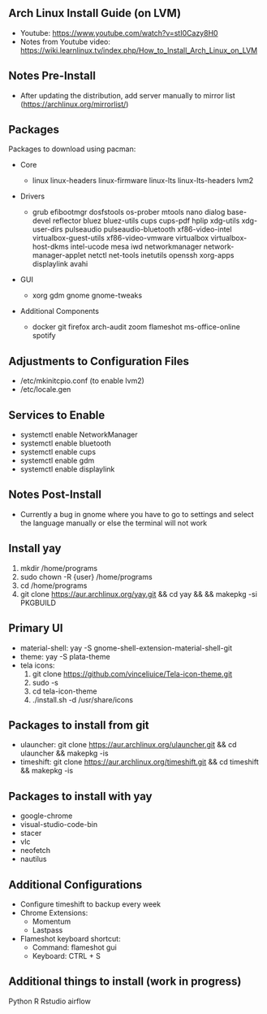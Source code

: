 ## Arch Linux Install Guide (on LVM)

* Youtube: https://www.youtube.com/watch?v=stI0Cazy8H0
* Notes from Youtube video: https://wiki.learnlinux.tv/index.php/How_to_Install_Arch_Linux_on_LVM

## Notes Pre-Install
* After updating the distribution, add server manually to mirror list (https://archlinux.org/mirrorlist/)

## Packages

Packages to download using pacman: 

* Core
  * linux
  linux-headers 
  linux-firmware
  linux-lts
  linux-lts-headers 
  lvm2

* Drivers
  * grub
  efibootmgr
  dosfstools
  os-prober
  mtools
  nano
  dialog
  base-devel 
  reflector
  bluez
  bluez-utils
  cups
  cups-pdf
  hplip
  xdg-utils
  xdg-user-dirs
  pulseaudio
  pulseaudio-bluetooth
  xf86-video-intel
  virtualbox-guest-utils
  xf86-video-vmware
  virtualbox
  virtualbox-host-dkms
  intel-ucode
  mesa
  iwd 
  networkmanager
  network-manager-applet
  netctl
  net-tools
  inetutils
  openssh
  xorg-apps
  displaylink
  avahi

* GUI
  * xorg
  gdm
  gnome
  gnome-tweaks

* Additional Components
  * docker
  git
  firefox
  arch-audit
  zoom
  flameshot
  ms-office-online
  spotify

 
## Adjustments to Configuration Files

* /etc/mkinitcpio.conf (to enable lvm2)
* /etc/locale.gen

## Services to Enable

* systemctl enable NetworkManager
* systemctl enable bluetooth
* systemctl enable cups
* systemctl enable gdm
* systemctl enable displaylink

## Notes Post-Install
* Currently a bug in gnome where you have to go to settings and select the language manually or else the terminal will not work

## Install yay

1. mkdir /home/programs
2. sudo chown -R {user} /home/programs
3. cd /home/programs
4. git clone https://aur.archlinux.org/yay.git && cd yay && && makepkg -si PKGBUILD


## Primary UI
* material-shell: yay -S gnome-shell-extension-material-shell-git
* theme: yay -S plata-theme
* tela icons: 
  1. git clone https://github.com/vinceliuice/Tela-icon-theme.git
  2. sudo -s
  3. cd tela-icon-theme
  3. ./install.sh -d /usr/share/icons

## Packages to install from git
* ulauncher: git clone https://aur.archlinux.org/ulauncher.git && cd ulauncher && makepkg -is
* timeshift: git clone https://aur.archlinux.org/timeshift.git && cd timeshift && makepkg -is

## Packages to install with yay

* google-chrome
* visual-studio-code-bin
* stacer
* vlc
* neofetch
* nautilus 

## Additional Configurations

* Configure timeshift to backup every week
* Chrome Extensions:
  * Momentum
  * Lastpass
* Flameshot keyboard shortcut:
  * Command: flameshot gui
  * Keyboard: CTRL + S

## Additional things to install (work in progress)
Python
R
Rstudio
airflow



